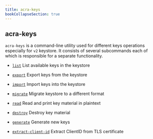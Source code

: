 ```yaml
---
title: acra-keys
bookCollapseSection: true
---
```


## acra-keys
`acra-keys` is a command-line utility used for different keys operations
especially for `v2` keystore. It consists of several subcommands each of which is responsible for a separate functionality.

* [`list`](/acra/configuring-maintaining/general-configuration/acra-keys/list/)
  List available keys in the keystore

* [`export`](/acra/configuring-maintaining/general-configuration/acra-keys/export/)
  Export keys from the keystore

* [`import`](/acra/configuring-maintaining/general-configuration/acra-keys/import/)
  Import keys into the keystore

* [`migrate`](/acra/configuring-maintaining/general-configuration/acra-keys/migrate/)
  Migrate keystore to a different format

* [`read`](/acra/configuring-maintaining/general-configuration/acra-keys/read/)
  Read and print key material in plaintext

* [`destroy`](/acra/configuring-maintaining/general-configuration/acra-keys/destroy/)
  Destroy key material

* [`generate`](/acra/configuring-maintaining/general-configuration/acra-keys/generate/)
  Generate new keys

* [`extract-client-id`](/acra/configuring-maintaining/general-configuration/acra-keys/extract-client-id/)
  Extract ClientID from TLS certificate